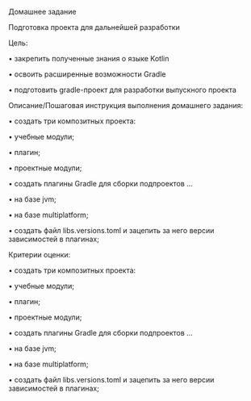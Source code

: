 Домашнее задание

Подготовка проекта для дальнейшей разработки

Цель:

• закрепить полученные знания о языке Kotlin

• освоить расширенные возможности Gradle

• подготовить gradle-проект для разработки выпускного проекта


Описание/Пошаговая инструкция выполнения домашнего задания:

• создать три композитных проекта:

• учебные модули;

• плагин;

• проектные модули;

• создать плагины Gradle для сборки подпроектов ...

• на базе jvm;

• на базе multiplatform;

• создать файл libs.versions.toml и зацепить за него версии зависимостей в плагинах;


Критерии оценки:

• создать три композитных проекта:

• учебные модули;

• плагин;

• проектные модули;

• создать плагины Gradle для сборки подпроектов ...

• на базе jvm;

• на базе multiplatform;

• создать файл libs.versions.toml и зацепить за него версии зависимостей в плагинах;